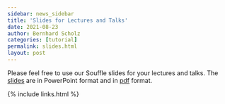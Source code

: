```yaml
---
sidebar: news_sidebar
title: 'Slides for Lectures and Talks'
date: 2021-08-23
author: Bernhard Scholz
categories: [tutorial]
permalink: slides.html
layout: post
---
```


Please feel free to use our Souffle slides 
for your lectures and talks.  The [slides](/pdf/Souffle.pptx) 
are in PowerPoint format and in [pdf](/pdf/Souffle.pdf) format.  

{% include links.html %}
